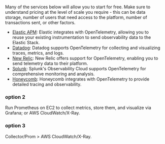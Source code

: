 ### 
Many of the services below will allow you to start for free.  Make sure to understand pricing at the level
of scale you require - this can be data storage,
number of users that need access to the platform,
number of transactions sent, or other factors.

* [Elastic APM](https://www.elastic.co/observability/application-performance-monitoring): Elastic integrates with OpenTelemetry, allowing you to reuse your existing instrumentation to send observability data to the Elastic Stack.
* [Datadog](https://www.datadoghq.com/): Datadog supports OpenTelemetry for collecting and visualizing traces, metrics, and logs.
* [New Relic](https://newrelic.com/): New Relic offers support for OpenTelemetry, enabling you to send telemetry data to their platform.
* [Splunk](https://www.splunk.com/): Splunk's Observability Cloud supports OpenTelemetry for comprehensive monitoring and analysis.
* [Honeycomb](https://www.honeycomb.io/): Honeycomb integrates with OpenTelemetry to provide detailed tracing and observability.


### option 2
Run Prometheus on EC2 to collect metrics, store them, and visualize via Grafana; or AWS CloudWatch/X-Ray.


### option 3
Collector/Prom > AWS CloudWatch/X-Ray.
